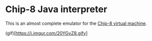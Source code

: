 # Chip-8 Java interpreter

This is an almost complete emulator for the [Chip-8 virtual machine](https://en.wikipedia.org/wiki/CHIP-8).

(gif)[https://i.imgur.com/20YGvZ8.gifv]

